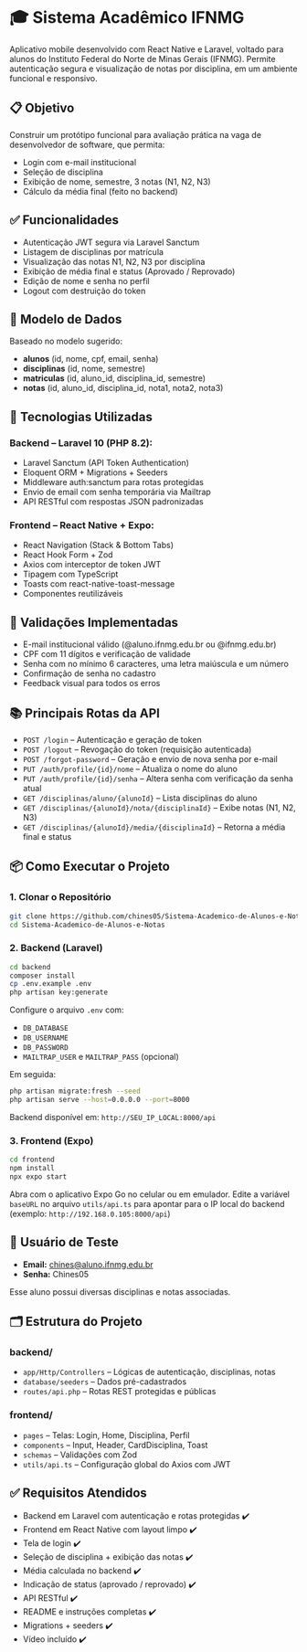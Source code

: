 # 🎓 Sistema Acadêmico IFNMG

Aplicativo mobile desenvolvido com React Native e Laravel, voltado para alunos do Instituto Federal do Norte de Minas Gerais (IFNMG). Permite autenticação segura e visualização de notas por disciplina, em um ambiente funcional e responsivo.

## 📋 Objetivo

Construir um protótipo funcional para avaliação prática na vaga de desenvolvedor de software, que permita:

- Login com e-mail institucional
- Seleção de disciplina
- Exibição de nome, semestre, 3 notas (N1, N2, N3)
- Cálculo da média final (feito no backend)

## ✅ Funcionalidades

- Autenticação JWT segura via Laravel Sanctum
- Listagem de disciplinas por matrícula
- Visualização das notas N1, N2, N3 por disciplina
- Exibição de média final e status (Aprovado / Reprovado)
- Edição de nome e senha no perfil
- Logout com destruição do token

## 🧪 Modelo de Dados

Baseado no modelo sugerido:

- **alunos** (id, nome, cpf, email, senha)
- **disciplinas** (id, nome, semestre)
- **matriculas** (id, aluno_id, disciplina_id, semestre)
- **notas** (id, aluno_id, disciplina_id, nota1, nota2, nota3)

## 🚀 Tecnologias Utilizadas

### Backend – Laravel 10 (PHP 8.2):
- Laravel Sanctum (API Token Authentication)
- Eloquent ORM + Migrations + Seeders
- Middleware auth:sanctum para rotas protegidas
- Envio de email com senha temporária via Mailtrap
- API RESTful com respostas JSON padronizadas

### Frontend – React Native + Expo:
- React Navigation (Stack & Bottom Tabs)
- React Hook Form + Zod
- Axios com interceptor de token JWT
- Tipagem com TypeScript
- Toasts com react-native-toast-message
- Componentes reutilizáveis

## 🔐 Validações Implementadas

- E-mail institucional válido (@aluno.ifnmg.edu.br ou @ifnmg.edu.br)
- CPF com 11 dígitos e verificação de validade
- Senha com no mínimo 6 caracteres, uma letra maiúscula e um número
- Confirmação de senha no cadastro
- Feedback visual para todos os erros

## 📚 Principais Rotas da API

- `POST /login` – Autenticação e geração de token
- `POST /logout` – Revogação do token (requisição autenticada)
- `POST /forgot-password` – Geração e envio de nova senha por e-mail
- `PUT /auth/profile/{id}/nome` – Atualiza o nome do aluno
- `PUT /auth/profile/{id}/senha` – Altera senha com verificação da senha atual
- `GET /disciplinas/aluno/{alunoId}` – Lista disciplinas do aluno
- `GET /disciplinas/{alunoId}/nota/{disciplinaId}` – Exibe notas (N1, N2, N3)
- `GET /disciplinas/{alunoId}/media/{disciplinaId}` – Retorna a média final e status

## 📦 Como Executar o Projeto

### 1. Clonar o Repositório
```bash
git clone https://github.com/chines05/Sistema-Academico-de-Alunos-e-Notas.git
cd Sistema-Academico-de-Alunos-e-Notas
```

### 2. Backend (Laravel)
```bash
cd backend
composer install
cp .env.example .env
php artisan key:generate
```

Configure o arquivo `.env` com:
- `DB_DATABASE`
- `DB_USERNAME`
- `DB_PASSWORD`
- `MAILTRAP_USER` e `MAILTRAP_PASS` (opcional)

Em seguida:
```bash
php artisan migrate:fresh --seed
php artisan serve --host=0.0.0.0 --port=8000
```

Backend disponível em: `http://SEU_IP_LOCAL:8000/api`

### 3. Frontend (Expo)
```bash
cd frontend
npm install
npx expo start
```

Abra com o aplicativo Expo Go no celular ou em emulador. Edite a variável `baseURL` no arquivo `utils/api.ts` para apontar para o IP local do backend (exemplo: `http://192.168.0.105:8000/api`)

## 🧪 Usuário de Teste

- **Email:** chines@aluno.ifnmg.edu.br
- **Senha:** Chines05

Esse aluno possui diversas disciplinas e notas associadas.

## 🗂️ Estrutura do Projeto

### backend/
- `app/Http/Controllers` – Lógicas de autenticação, disciplinas, notas
- `database/seeders` – Dados pré-cadastrados
- `routes/api.php` – Rotas REST protegidas e públicas

### frontend/
- `pages` – Telas: Login, Home, Disciplina, Perfil
- `components` – Input, Header, CardDisciplina, Toast
- `schemas` – Validações com Zod
- `utils/api.ts` – Configuração global do Axios com JWT

## ✅ Requisitos Atendidos

- Backend em Laravel com autenticação e rotas protegidas ✔️
- Frontend em React Native com layout limpo ✔️
- Tela de login ✔️
- Seleção de disciplina + exibição das notas ✔️
- Média calculada no backend ✔️
- Indicação de status (aprovado / reprovado) ✔️
- API RESTful ✔️
- README e instruções completas ✔️
- Migrations + seeders ✔️
- Vídeo incluído ✔️

